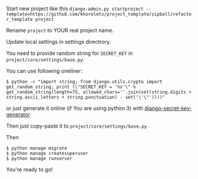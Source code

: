 Start new project like this
`django-admin.py startproject --template=https://github.com/khorolets/project_template/zipball/refactor_template project`

Rename `project` to YOUR real project name.

Update local settings in settings directrory.

You need to provide random string for `SECRET_KEY` in `project/core/settings/base.py`.

You can use following oneliner:

```shell
$ python -c "import string; from django.utils.crypto import get_random_string; print (\"SECRET_KEY = '%s'\" % get_random_string(length=75, allowed_chars=''.join(set(string.digits + string.ascii_letters + string.punctuation) - set('\'\"'))))"
```

or just generate it online (if You are using python 3) with  [django-secret-key-generator](http://www.miniwebtool.com/django-secret-key-generator/)

Then just copy-paste it to `project/core/settings/base.py`

Then

```shell
$ python manage migrate
$ python manage createsuperuser
$ python manage runserver
```

You're ready to go!
